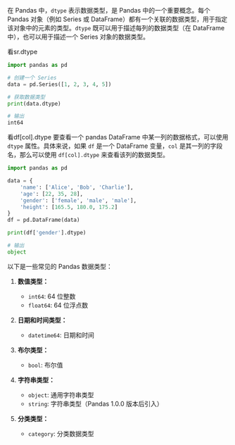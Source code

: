 在 Pandas 中，`dtype` 表示数据类型，是 Pandas 中的一个重要概念。每个 Pandas 对象（例如 Series 或 DataFrame）都有一个关联的数据类型，用于指定该对象中的元素的类型。`dtype` 既可以用于描述每列的数据类型（在 DataFrame 中），也可以用于描述一个 Series 对象的数据类型。

看sr.dtype
```python
import pandas as pd

# 创建一个 Series
data = pd.Series([1, 2, 3, 4, 5])

# 获取数据类型
print(data.dtype)

# 输出
int64
```

看df[col].dtype
要查看一个 pandas DataFrame 中某一列的数据格式，可以使用 `dtype` 属性。具体来说，如果 `df` 是一个 DataFrame 变量，`col` 是其一列的字段名，那么可以使用 `df[col].dtype` 来查看该列的数据类型。

```python
import pandas as pd

data = {
    'name': ['Alice', 'Bob', 'Charlie'],
    'age': [22, 35, 28],
    'gender': ['female', 'male', 'male'],
    'height': [165.5, 180.0, 175.2]
}
df = pd.DataFrame(data)

print(df['gender'].dtype)

# 输出
object
```

以下是一些常见的 Pandas 数据类型：

1. **数值类型：**
   - `int64`: 64 位整数
   - `float64`: 64 位浮点数

2. **日期和时间类型：**
   - `datetime64`: 日期和时间

3. **布尔类型：**
   - `bool`: 布尔值

4. **字符串类型：**
   - `object`: 通用字符串类型
   - `string`: 字符串类型（Pandas 1.0.0 版本后引入）

5. **分类类型：**
   - `category`: 分类数据类型






